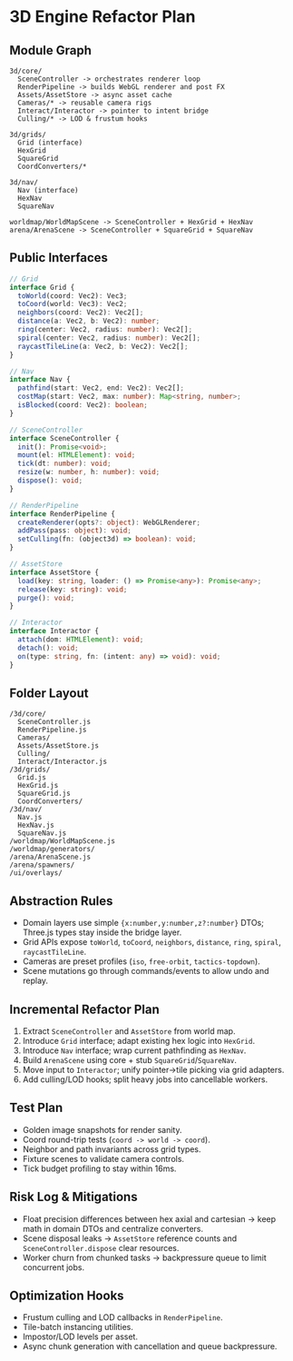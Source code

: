 # 3D Engine Refactor Plan

## Module Graph
```
3d/core/
  SceneController -> orchestrates renderer loop
  RenderPipeline -> builds WebGL renderer and post FX
  Assets/AssetStore -> async asset cache
  Cameras/* -> reusable camera rigs
  Interact/Interactor -> pointer to intent bridge
  Culling/* -> LOD & frustum hooks

3d/grids/
  Grid (interface)
  HexGrid
  SquareGrid
  CoordConverters/*

3d/nav/
  Nav (interface)
  HexNav
  SquareNav

worldmap/WorldMapScene -> SceneController + HexGrid + HexNav
arena/ArenaScene -> SceneController + SquareGrid + SquareNav
```

## Public Interfaces
```ts
// Grid
interface Grid {
  toWorld(coord: Vec2): Vec3;
  toCoord(world: Vec3): Vec2;
  neighbors(coord: Vec2): Vec2[];
  distance(a: Vec2, b: Vec2): number;
  ring(center: Vec2, radius: number): Vec2[];
  spiral(center: Vec2, radius: number): Vec2[];
  raycastTileLine(a: Vec2, b: Vec2): Vec2[];
}

// Nav
interface Nav {
  pathfind(start: Vec2, end: Vec2): Vec2[];
  costMap(start: Vec2, max: number): Map<string, number>;
  isBlocked(coord: Vec2): boolean;
}

// SceneController
interface SceneController {
  init(): Promise<void>;
  mount(el: HTMLElement): void;
  tick(dt: number): void;
  resize(w: number, h: number): void;
  dispose(): void;
}

// RenderPipeline
interface RenderPipeline {
  createRenderer(opts?: object): WebGLRenderer;
  addPass(pass: object): void;
  setCulling(fn: (object3d) => boolean): void;
}

// AssetStore
interface AssetStore {
  load(key: string, loader: () => Promise<any>): Promise<any>;
  release(key: string): void;
  purge(): void;
}

// Interactor
interface Interactor {
  attach(dom: HTMLElement): void;
  detach(): void;
  on(type: string, fn: (intent: any) => void): void;
}
```

## Folder Layout
```
/3d/core/
  SceneController.js
  RenderPipeline.js
  Cameras/
  Assets/AssetStore.js
  Culling/
  Interact/Interactor.js
/3d/grids/
  Grid.js
  HexGrid.js
  SquareGrid.js
  CoordConverters/
/3d/nav/
  Nav.js
  HexNav.js
  SquareNav.js
/worldmap/WorldMapScene.js
/worldmap/generators/
/arena/ArenaScene.js
/arena/spawners/
/ui/overlays/
```

## Abstraction Rules
- Domain layers use simple `{x:number,y:number,z?:number}` DTOs; Three.js types stay inside the bridge layer.
- Grid APIs expose `toWorld`, `toCoord`, `neighbors`, `distance`, `ring`, `spiral`, `raycastTileLine`.
- Cameras are preset profiles (`iso`, `free-orbit`, `tactics-topdown`).
- Scene mutations go through commands/events to allow undo and replay.

## Incremental Refactor Plan
1. Extract `SceneController` and `AssetStore` from world map.
2. Introduce `Grid` interface; adapt existing hex logic into `HexGrid`.
3. Introduce `Nav` interface; wrap current pathfinding as `HexNav`.
4. Build `ArenaScene` using core + stub `SquareGrid`/`SquareNav`.
5. Move input to `Interactor`; unify pointer→tile picking via grid adapters.
6. Add culling/LOD hooks; split heavy jobs into cancellable workers.

## Test Plan
- Golden image snapshots for render sanity.
- Coord round-trip tests (`coord -> world -> coord`).
- Neighbor and path invariants across grid types.
- Fixture scenes to validate camera controls.
- Tick budget profiling to stay within 16ms.

## Risk Log & Mitigations
- Float precision differences between hex axial and cartesian → keep math in domain DTOs and centralize converters.
- Scene disposal leaks → `AssetStore` reference counts and `SceneController.dispose` clear resources.
- Worker churn from chunked tasks → backpressure queue to limit concurrent jobs.

## Optimization Hooks
- Frustum culling and LOD callbacks in `RenderPipeline`.
- Tile-batch instancing utilities.
- Impostor/LOD levels per asset.
- Async chunk generation with cancellation and queue backpressure.
```
